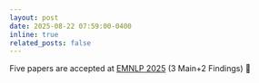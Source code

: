 ```yaml
---
layout: post
date: 2025-08-22 07:59:00-0400
inline: true
related_posts: false
---
```


Five papers are accepted at [EMNLP 2025](https://2025.emnlp.org/) (3 Main+2 Findings) :tada:

